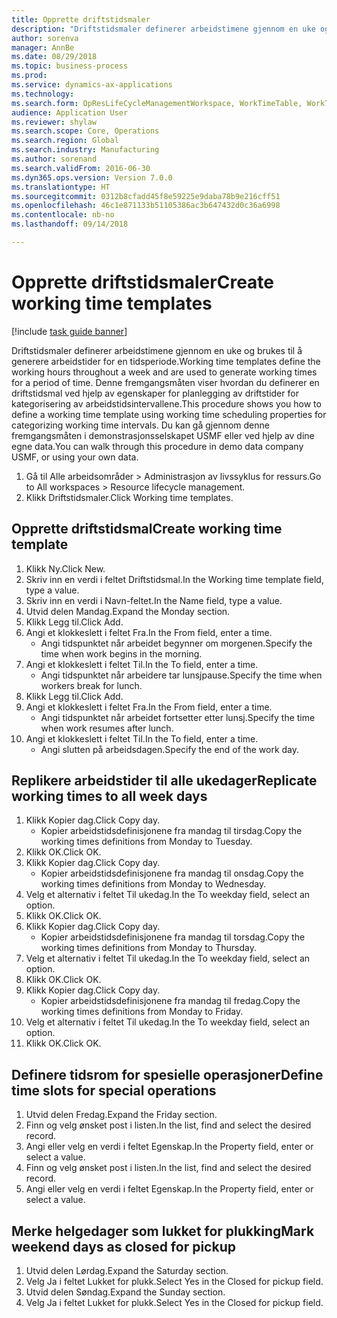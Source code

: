 ```yaml
--- 
title: Opprette driftstidsmaler
description: "Driftstidsmaler definerer arbeidstimene gjennom en uke og brukes til å generere arbeidstider for en tidsperiode."
author: sorenva
manager: AnnBe
ms.date: 08/29/2018
ms.topic: business-process
ms.prod: 
ms.service: dynamics-ax-applications
ms.technology: 
ms.search.form: OpResLifeCycleManagementWorkspace, WorkTimeTable, WorkTimeCopyDayDialog
audience: Application User
ms.reviewer: shylaw
ms.search.scope: Core, Operations
ms.search.region: Global
ms.search.industry: Manufacturing
ms.author: sorenand
ms.search.validFrom: 2016-06-30
ms.dyn365.ops.version: Version 7.0.0
ms.translationtype: HT
ms.sourcegitcommit: 0312b8cfadd45f8e59225e9daba78b9e216cff51
ms.openlocfilehash: 46c1e871133b51105386ac3b647432d0c36a6998
ms.contentlocale: nb-no
ms.lasthandoff: 09/14/2018

---
```

# <a name="create-working-time-templates"></a><span data-ttu-id="accdb-103">Opprette driftstidsmaler</span><span class="sxs-lookup"><span data-stu-id="accdb-103">Create working time templates</span></span>

[!include [task guide banner](../../includes/task-guide-banner.md)]

<span data-ttu-id="accdb-104">Driftstidsmaler definerer arbeidstimene gjennom en uke og brukes til å generere arbeidstider for en tidsperiode.</span><span class="sxs-lookup"><span data-stu-id="accdb-104">Working time templates define the working hours throughout a week and are used to generate working times for a period of time.</span></span> <span data-ttu-id="accdb-105">Denne fremgangsmåten viser hvordan du definerer en driftstidsmal ved hjelp av egenskaper for planlegging av driftstider for kategorisering av arbeidstidsintervallene.</span><span class="sxs-lookup"><span data-stu-id="accdb-105">This procedure shows you how to define a working time template using working time scheduling properties for categorizing working time intervals.</span></span> <span data-ttu-id="accdb-106">Du kan gå gjennom denne fremgangsmåten i demonstrasjonsselskapet USMF eller ved hjelp av dine egne data.</span><span class="sxs-lookup"><span data-stu-id="accdb-106">You can walk through this procedure in demo data company USMF, or using your own data.</span></span>

1. <span data-ttu-id="accdb-107">Gå til Alle arbeidsområder > Administrasjon av livssyklus for ressurs.</span><span class="sxs-lookup"><span data-stu-id="accdb-107">Go to All workspaces > Resource lifecycle management.</span></span>
2. <span data-ttu-id="accdb-108">Klikk Driftstidsmaler.</span><span class="sxs-lookup"><span data-stu-id="accdb-108">Click Working time templates.</span></span>

## <a name="create-working-time-template"></a><span data-ttu-id="accdb-109">Opprette driftstidsmal</span><span class="sxs-lookup"><span data-stu-id="accdb-109">Create working time template</span></span>
1. <span data-ttu-id="accdb-110">Klikk Ny.</span><span class="sxs-lookup"><span data-stu-id="accdb-110">Click New.</span></span>
2. <span data-ttu-id="accdb-111">Skriv inn en verdi i feltet Driftstidsmal.</span><span class="sxs-lookup"><span data-stu-id="accdb-111">In the Working time template field, type a value.</span></span>
3. <span data-ttu-id="accdb-112">Skriv inn en verdi i Navn-feltet.</span><span class="sxs-lookup"><span data-stu-id="accdb-112">In the Name field, type a value.</span></span>
4. <span data-ttu-id="accdb-113">Utvid delen Mandag.</span><span class="sxs-lookup"><span data-stu-id="accdb-113">Expand the Monday section.</span></span>
5. <span data-ttu-id="accdb-114">Klikk Legg til.</span><span class="sxs-lookup"><span data-stu-id="accdb-114">Click Add.</span></span>
6. <span data-ttu-id="accdb-115">Angi et klokkeslett i feltet Fra.</span><span class="sxs-lookup"><span data-stu-id="accdb-115">In the From field, enter a time.</span></span>
    * <span data-ttu-id="accdb-116">Angi tidspunktet når arbeidet begynner om morgenen.</span><span class="sxs-lookup"><span data-stu-id="accdb-116">Specify the time when work begins in the morning.</span></span>  
7. <span data-ttu-id="accdb-117">Angi et klokkeslett i feltet Til.</span><span class="sxs-lookup"><span data-stu-id="accdb-117">In the To field, enter a time.</span></span>
    * <span data-ttu-id="accdb-118">Angi tidspunktet når arbeidere tar lunsjpause.</span><span class="sxs-lookup"><span data-stu-id="accdb-118">Specify the time when workers break for lunch.</span></span>  
8. <span data-ttu-id="accdb-119">Klikk Legg til.</span><span class="sxs-lookup"><span data-stu-id="accdb-119">Click Add.</span></span>
9. <span data-ttu-id="accdb-120">Angi et klokkeslett i feltet Fra.</span><span class="sxs-lookup"><span data-stu-id="accdb-120">In the From field, enter a time.</span></span>
    * <span data-ttu-id="accdb-121">Angi tidspunktet når arbeidet fortsetter etter lunsj.</span><span class="sxs-lookup"><span data-stu-id="accdb-121">Specify the time when work resumes after lunch.</span></span>  
10. <span data-ttu-id="accdb-122">Angi et klokkeslett i feltet Til.</span><span class="sxs-lookup"><span data-stu-id="accdb-122">In the To field, enter a time.</span></span>
    * <span data-ttu-id="accdb-123">Angi slutten på arbeidsdagen.</span><span class="sxs-lookup"><span data-stu-id="accdb-123">Specify the end of the work day.</span></span>  

## <a name="replicate-working-times-to-all-week-days"></a><span data-ttu-id="accdb-124">Replikere arbeidstider til alle ukedager</span><span class="sxs-lookup"><span data-stu-id="accdb-124">Replicate working times to all week days</span></span>
1. <span data-ttu-id="accdb-125">Klikk Kopier dag.</span><span class="sxs-lookup"><span data-stu-id="accdb-125">Click Copy day.</span></span>
    * <span data-ttu-id="accdb-126">Kopier arbeidstidsdefinisjonene fra mandag til tirsdag.</span><span class="sxs-lookup"><span data-stu-id="accdb-126">Copy the working times definitions from Monday to Tuesday.</span></span>  
2. <span data-ttu-id="accdb-127">Klikk OK.</span><span class="sxs-lookup"><span data-stu-id="accdb-127">Click OK.</span></span>
3. <span data-ttu-id="accdb-128">Klikk Kopier dag.</span><span class="sxs-lookup"><span data-stu-id="accdb-128">Click Copy day.</span></span>
    * <span data-ttu-id="accdb-129">Kopier arbeidstidsdefinisjonene fra mandag til onsdag.</span><span class="sxs-lookup"><span data-stu-id="accdb-129">Copy the working times definitions from Monday to Wednesday.</span></span>  
4. <span data-ttu-id="accdb-130">Velg et alternativ i feltet Til ukedag.</span><span class="sxs-lookup"><span data-stu-id="accdb-130">In the To weekday field, select an option.</span></span>
5. <span data-ttu-id="accdb-131">Klikk OK.</span><span class="sxs-lookup"><span data-stu-id="accdb-131">Click OK.</span></span>
6. <span data-ttu-id="accdb-132">Klikk Kopier dag.</span><span class="sxs-lookup"><span data-stu-id="accdb-132">Click Copy day.</span></span>
    * <span data-ttu-id="accdb-133">Kopier arbeidstidsdefinisjonene fra mandag til torsdag.</span><span class="sxs-lookup"><span data-stu-id="accdb-133">Copy the working times definitions from Monday to Thursday.</span></span>  
7. <span data-ttu-id="accdb-134">Velg et alternativ i feltet Til ukedag.</span><span class="sxs-lookup"><span data-stu-id="accdb-134">In the To weekday field, select an option.</span></span>
8. <span data-ttu-id="accdb-135">Klikk OK.</span><span class="sxs-lookup"><span data-stu-id="accdb-135">Click OK.</span></span>
9. <span data-ttu-id="accdb-136">Klikk Kopier dag.</span><span class="sxs-lookup"><span data-stu-id="accdb-136">Click Copy day.</span></span>
    * <span data-ttu-id="accdb-137">Kopier arbeidstidsdefinisjonene fra mandag til fredag.</span><span class="sxs-lookup"><span data-stu-id="accdb-137">Copy the working times definitions from Monday to Friday.</span></span>  
10. <span data-ttu-id="accdb-138">Velg et alternativ i feltet Til ukedag.</span><span class="sxs-lookup"><span data-stu-id="accdb-138">In the To weekday field, select an option.</span></span>
11. <span data-ttu-id="accdb-139">Klikk OK.</span><span class="sxs-lookup"><span data-stu-id="accdb-139">Click OK.</span></span>

## <a name="define-time-slots-for-special-operations"></a><span data-ttu-id="accdb-140">Definere tidsrom for spesielle operasjoner</span><span class="sxs-lookup"><span data-stu-id="accdb-140">Define time slots for special operations</span></span>
1. <span data-ttu-id="accdb-141">Utvid delen Fredag.</span><span class="sxs-lookup"><span data-stu-id="accdb-141">Expand the Friday section.</span></span>
2. <span data-ttu-id="accdb-142">Finn og velg ønsket post i listen.</span><span class="sxs-lookup"><span data-stu-id="accdb-142">In the list, find and select the desired record.</span></span>
3. <span data-ttu-id="accdb-143">Angi eller velg en verdi i feltet Egenskap.</span><span class="sxs-lookup"><span data-stu-id="accdb-143">In the Property field, enter or select a value.</span></span>
4. <span data-ttu-id="accdb-144">Finn og velg ønsket post i listen.</span><span class="sxs-lookup"><span data-stu-id="accdb-144">In the list, find and select the desired record.</span></span>
5. <span data-ttu-id="accdb-145">Angi eller velg en verdi i feltet Egenskap.</span><span class="sxs-lookup"><span data-stu-id="accdb-145">In the Property field, enter or select a value.</span></span>

## <a name="mark-weekend-days-as-closed-for-pickup"></a><span data-ttu-id="accdb-146">Merke helgedager som lukket for plukking</span><span class="sxs-lookup"><span data-stu-id="accdb-146">Mark weekend days as closed for pickup</span></span>
1. <span data-ttu-id="accdb-147">Utvid delen Lørdag.</span><span class="sxs-lookup"><span data-stu-id="accdb-147">Expand the Saturday section.</span></span>
2. <span data-ttu-id="accdb-148">Velg Ja i feltet Lukket for plukk.</span><span class="sxs-lookup"><span data-stu-id="accdb-148">Select Yes in the Closed for pickup field.</span></span>
3. <span data-ttu-id="accdb-149">Utvid delen Søndag.</span><span class="sxs-lookup"><span data-stu-id="accdb-149">Expand the Sunday section.</span></span>
4. <span data-ttu-id="accdb-150">Velg Ja i feltet Lukket for plukk.</span><span class="sxs-lookup"><span data-stu-id="accdb-150">Select Yes in the Closed for pickup field.</span></span>


